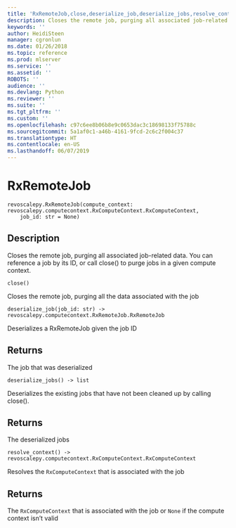 ```yaml
---
title: 'RxRemoteJob,close,deserialize_job,deserialize_jobs,resolve_context: Closes a remote job (revoscalepy)'
description: Closes the remote job, purging all associated job-related data. You can reference a job by its ID, or call close() to purge jobs in a given compute context.
keywords: ''
author: HeidiSteen
manager: cgronlun
ms.date: 01/26/2018
ms.topic: reference
ms.prod: mlserver
ms.service: ''
ms.assetid: ''
ROBOTS: ''
audience: ''
ms.devlang: Python
ms.reviewer: ''
ms.suite: ''
ms.tgt_pltfrm: ''
ms.custom: ''
ms.openlocfilehash: c97c6ee8b06b8e9c0653dac3c18698133f75788c
ms.sourcegitcommit: 5a1af0c1-a46b-4161-9fcd-2c6c2f004c37
ms.translationtype: HT
ms.contentlocale: en-US
ms.lasthandoff: 06/07/2019
---
```

# <a name="rxremotejob"></a>RxRemoteJob


 



```
revoscalepy.RxRemoteJob(compute_context: revoscalepy.computecontext.RxComputeContext.RxComputeContext,
    job_id: str = None)
```





## <a name="description"></a>Description

Closes the remote job, purging all associated job-related data. You can reference a job by its ID, or call close() to purge jobs in a given compute context.



```
close()
```




Closes the remote job, purging all the data associated with the job



```
deserialize_job(job_id: str) -> revoscalepy.computecontext.RxRemoteJob.RxRemoteJob
```




Deserializes a RxRemoteJob given the job ID


## <a name="returns"></a>Returns

The job that was deserialized



```
deserialize_jobs() -> list
```




Deserializes the existing jobs that have not been cleaned up by calling close().


## <a name="returns"></a>Returns

The deserialized jobs



```
resolve_context() -> revoscalepy.computecontext.RxComputeContext.RxComputeContext
```




Resolves the `RxComputeContext` that is associated with the job


## <a name="returns"></a>Returns

The `RxComputeContext` that is associated with the job or `None` if the compute context isn’t valid
